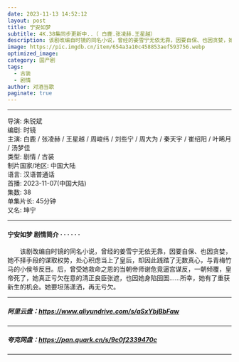 ```yaml
---
date: 2023-11-13 14:52:12
layout: post
title: 宁安如梦
subtitle: 4K.38集同步更新中..（ 白鹿.张凌赫.王星越）
description: 该剧改编自时镜的同名小说，曾经的姜雪宁无依无靠，因要自保、也因贪婪，她不择手段的谋取权势，处心积虑当上了皇后，却因此践踏了无数真心，与青梅竹马的小侯爷反目。后，曾受她救命之恩的当朝帝师谢危竟逼宫谋反，一朝倾覆，皇帝死了.....
image: https://pic.imgdb.cn/item/654a3a10c458853aef593756.webp
optimized_image: 
category: 国产剧
tags:
  - 古装
  - 剧情
author: 对酒当歌
paginate: true
---
```


---

导演: 朱锐斌  
编剧: 时镜  
主演: 白鹿 / 张凌赫 / 王星越 / 周峻纬 / 刘些宁 / 周大为 / 秦天宇 / 崔绍阳 / 叶晞月 / 汤梦佳  
类型: 剧情 / 古装  
制片国家/地区: 中国大陆  
语言: 汉语普通话  
首播: 2023-11-07(中国大陆)  
集数: 38  
单集片长: 45分钟  
又名: 坤宁  

---

#### 宁安如梦 剧情简介 · · · · · ·

　　该剧改编自时镜的同名小说，曾经的姜雪宁无依无靠，因要自保、也因贪婪，她不择手段的谋取权势，处心积虑当上了皇后，却因此践踏了无数真心，与青梅竹马的小侯爷反目。后，曾受她救命之恩的当朝帝师谢危竟逼宫谋反，一朝倾覆，皇帝死了，她真正亏欠在意的清正良臣张遮，也因她身陷囹圄……所幸，她有了重获新生的机会。她要坦荡潇洒，再无亏欠。

---

##### 阿里云盘：<https://www.aliyundrive.com/s/aSxYbjBbFaw>

---

##### 夸克网盘：<https://pan.quark.cn/s/9c0f2339470c>

---

